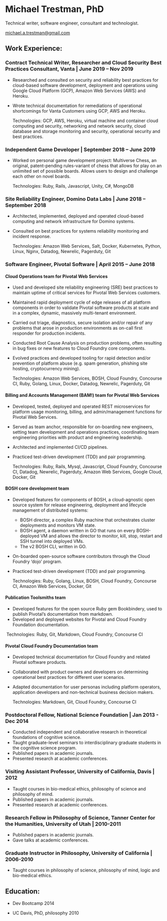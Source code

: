 # Michael Trestman, PhD

Technical writer, software engineer, consultant and technologist.

[michael.a.trestman@gmail.com](mailto:michael.a.trestman@gmail.com)



## Work Experience:

### Contract Technical Writer, Researcher and Cloud Security Best Practices Consultant, Vanta | June 2019 – Nov 2019

- Researched and consulted on security and reliability best practices for cloud-based software development, deployment and operations using Google Cloud Platform (GCP), Amazon Web Services (AWS) and Heroku.

- Wrote technical documentation for remediations of operational shortcomings for Vanta Customers using GCP, AWS and Heroku.

  Technologies: GCP, AWS, Heroku, virtual machine and container cloud computing and security, networking and network security, cloud database and storage monitoring and security, operational security and best practices.

### Independent Game Developer | September 2018 – June 2019

- Worked on personal game development project: Multiverse Chess, an original, patent-pending rules-variant of chess that allows for play on an unlimited set of possible boards. Allows users to design and challenge each other on novel boards.  

  Technologies: Ruby, Rails, Javascript, Unity, C#, MongoDB

### Site Reliability Engineer, Domino Data Labs | June 2018 – September 2018

- Architected, implemented, deployed and operated cloud-based computing and network infrastructure for Domino systems.

- Consulted on best practices for systems reliability monitoring and incident response.

  Technologies: Amazon Web Services, Salt, Docker, Kubernetes, Python, Linux, Nginx, Datadog, Newrelic, Pagerduty, Git

### Software Engineer, Pivotal Software | April 2015 – June 2018

#### Cloud Operations team for Pivotal Web Services

- Used and developed site reliability engineering (SRE) best practices to maintain uptime of critical services for Pivotal Web Services customers.  

- Maintained rapid deployment cycle of edge releases of all platform components in order to validate Pivotal software products at scale and in a complex, dynamic, massively multi-tenant environment.  

- Carried out triage, diagnostics, secure isolation and/or repair of any problems that arose in production environments as on-call first responder for production incidents.  

- Conducted Root Cause Analysis on production problems, often resulting in bug fixes or new features to Cloud Foundry core components.  

- Evolved practices and developed tooling for rapid detection and/or prevention of platform abuse (e.g. spam generation, phishing site hosting, cryptocurrency mining).

  Technologies: Amazon Web Services, BOSH, Cloud Foundry, Concourse CI, Ruby, 	Golang, Linux, Docker, Datadog, Newrelic, Pagerduty, Git

#### Billing and Accounts Management (BAM!) team for Pivotal Web Services

- Developed, tested, deployed and operated REST microservices for platform usage monitoring, billing, and admin/management functions for Pivotal Web Services.

- Served as team anchor, responsible for on-boarding new engineers, setting team development and operations practices, coordinating team engineering priorities with product and engineering leadership.

- Architected and implemented CI/CD pipelines.

- Practiced test-driven development (TDD) and pair programming.

  Technologies: Ruby, Rails, Mysql, Javascript, Cloud Foundry, Concourse CI,  Datadog, Newrelic, Pagerduty, Amazon Web Services, Google Cloud, Docker, Git

#### BOSH core development team

- Developed features for components of BOSH, a cloud-agnostic open source system for release engineering, deployment and lifecycle management of distributed systems:

  - BOSH director, a complex Ruby machine that orchestrates cluster deployments and monitors VM state.  	
  - BOSH agent, a daemon written in GO that runs on every BOSH-deployed VM and allows the director to monitor, kill, stop, restart and SSH tunnel into deployed VMs.  	
  - The v2 BOSH CLI, written in GO.

- On-boarded open-source software contributors through the Cloud Foundry ‘dojo’ program.

- Practiced test-driven development (TDD) and pair programming.

  Technologies: Ruby, Golang, Linux, BOSH, Cloud Foundry, Concourse CI, Amazon Web Services, Docker, Git

#### Publication Toolsmiths team

- Developed features for the open source Ruby gem Bookbindery, used to publish Pivotal’s documentation from markdown.
- Developed and deployed websites for Pivotal and Cloud Foundry Foundation documentation.

​	Technologies: Ruby, Git, Markdown, Cloud Foundry, Concourse CI

#### Pivotal Cloud Foundry Documentation team 

- Developed technical documentation for Cloud Foundry and related Pivotal software products.

- Collaborated with product owners and developers on determining operational best practices for different user scenarios.

- Adapted documentation for user personas including platform operators, application developers and non-technical business decision makers.

  Technologies: Markdown, Git, Cloud Foundry, Concourse CI

  

### Postdoctoral Fellow, National Science Foundation | Jan 2013 - Dec 2014

- Conducted independent and collaborative research in theoretical foundations of cognitive science.
- Taught graduate-level seminars to interdisciplinary graduate students in the cognitive science program.
- Published papers in academic journals.
- Presented research at academic conferences.

### Visiting Assistant Professor, University of California, Davis | 2012

- Taught courses in bio-medical ethics, philosophy of science and philosophy of mind.
- Published papers in academic journals.
- Presented research at academic conferences.

### Research Fellow in Philosophy of Science, Tanner Center for the Humanities, University of Utah | 2010-2011

- Published papers in academic journals.
- Gave talks at academic conferences.

### Graduate Instructor in Philosophy, University of California | 2006-2010

- Taught courses in philosophy of science, philosophy of mind, logic and bio-medical ethics.



## Education:

- Dev Bootcamp 2014  

- UC Davis, PhD, philosophy 2010  
